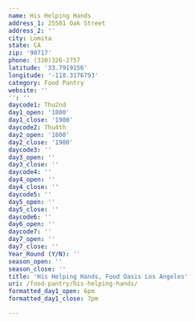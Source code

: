 ```yaml
---
name: His Helping Hands
address_1: 25501 Oak Street
address_2: ''
city: Lomita
state: CA
zip: '90717'
phone: (310)326-2757
latitude: '33.7919156'
longitude: '-118.3176793'
category: Food Pantry
website: ''
'': ''
daycode1: Thu2nd
day1_open: '1800'
day1_close: '1900'
daycode2: Thu4th
day2_open: '1800'
day2_close: '1900'
daycode3: ''
day3_open: ''
day3_close: ''
daycode4: ''
day4_open: ''
day4_close: ''
daycode5: ''
day5_open: ''
day5_close: ''
daycode6: ''
day6_open: ''
daycode7: ''
day7_open: ''
day7_close: ''
Year_Round (Y/N): ''
season_open: ''
season_close: ''
title: 'His Helping Hands, Food Oasis Los Angeles'
uri: /food-pantry/his-helping-hands/
formatted_day1_open: 6pm
formatted_day1_close: 7pm

---
```

